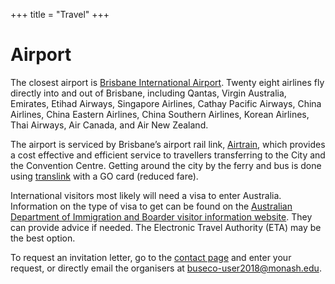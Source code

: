 +++
title = "Travel"
+++

# Airport

The closest airport is [Brisbane International Airport](http://www.bne.com.au). Twenty eight airlines fly directly into and out of Brisbane, including Qantas, Virgin Australia, Emirates, Etihad Airways, Singapore Airlines, Cathay Pacific Airways, China Airlines, China Eastern Airlines, China Southern Airlines, Korean Airlines, Thai Airways, Air Canada, and Air New Zealand.

The airport is serviced by Brisbane’s airport rail link, [Airtrain](https://airtrain.com.au), which provides a cost effective and efficient service to travellers transferring to the City and the Convention Centre. Getting around the city by the ferry and bus is done using [translink](https://translink.com.au) with a GO card (reduced fare). 

International visitors most likely will need a visa to enter Australia. Information on the type of visa to get can be found on the [Australian Department of Immigration and Boarder visitor information website](http://www.homeaffairs.gov.au/Trav/Visi/Visi). They can provide advice if needed. The Electronic Travel Authority (ETA) may be the best option.

To request an invitation letter, go to the [contact page](contact) and enter your request, or directly email the organisers at buseco-user2018@monash.edu.

